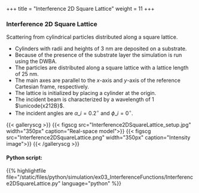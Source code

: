 +++
title = "Interference 2D Square Lattice"
weight = 11
+++

### Interference 2D Square Lattice

Scattering from cylindrical particles distributed along a square lattice.

* Cylinders with radii and heights of $3$ nm are deposited on a substrate.
* Because of the presence of the substrate layer the simulation is run using the DWBA.
* The particles are distributed along a square lattice with a lattice length of $25$ nm.
* The main axes are parallel to the $x$-axis and $y$-axis of the reference Cartesian frame, respectively.
* The lattice is initialized by placing a cylinder at the origin.
* The incident beam is characterized by a wavelength of $1$ $\unicode{x212B}$.
* The incident angles are $\alpha\_i = 0.2 ^{\circ}$ and $\phi\_i = 0^{\circ}$.

{{< galleryscg >}}
{{< figscg src="Interference2DSquareLattice_setup.jpg" width="350px" caption="Real-space model">}}
{{< figscg src="Interference2DSquareLattice.png" width="350px" caption="Intensity image">}}
{{< /galleryscg >}}

#### Python script: 
{{% highlightfile file="/static/files/python/simulation/ex03_InterferenceFunctions/Interference2DSquareLattice.py" language="python" %}}
